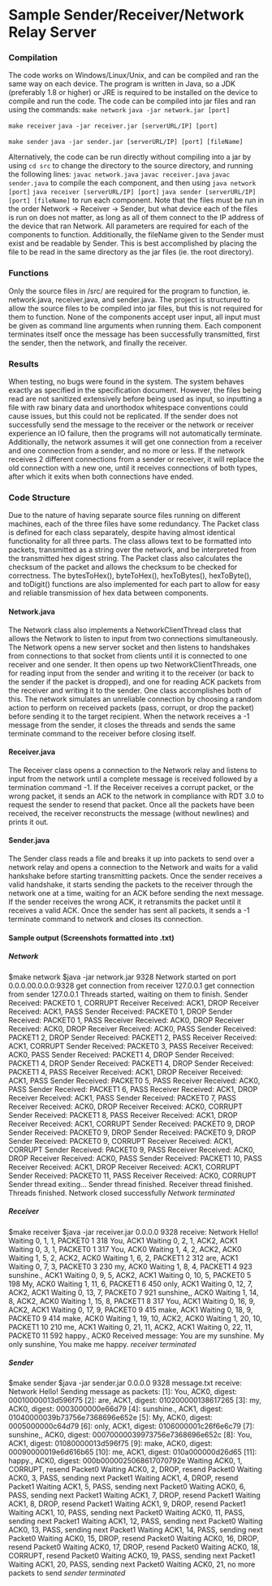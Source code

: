 # Sample Sender/Receiver/Network Relay Server
### Compilation
The code works on Windows/Linux/Unix, and can be compiled and ran the same way on each device.
The program is written in Java, so a JDK (preferably 1.8 or higher) or JRE is required to be
installed on the device to compile and run the code.
The code can be compiled into jar files and ran using the commands:
`make network`
`java -jar network.jar [port]`

`make receiver`
`java -jar receiver.jar [serverURL/IP] [port]`

`make sender`
`java -jar sender.jar [serverURL/IP] [port] [fileName]`

Alternatively, the code can be run directly without compiling into a jar by using
`cd src`
to change the directory to the source directory, and running the following lines:
`javac network.java`
`javac receiver.java`
`javac sender.java`
to compile the each component, and then using
`java network [port]`
`java receiver [serverURL/IP] [port]`
`java sender [serverURL/IP] [port] [fileName]`
to run each component.
Note that the files must be run in the order Network -> Receiver -> Sender,
but what device each of the files is run on does not matter, as long as all of them connect
to the IP address of the device that ran Network. All parameters are required for each of the components to function.
Additionally, the fileName given to the Sender must exist and be readable by Sender. This is best accomplished by placing
the file to be read in the same directory as the jar files (ie. the root directory).

### Functions
Only the source files in /src/ are required for the program to function, ie. network.java, receiver.java, and sender.java.
The project is structured to allow the source files to be compiled into jar files, but this is not required for them to function.
None of the components accept user input, all input must be given as command line arguments when running them.
Each component terminates itself once the message has been successfully transmitted, first the sender, then the network, and finally
the receiver.

### Results
When testing, no bugs were found in the system. The system behaves exactly as specified in the specification document.
However, the files being read are not sanitized extensively before being used as input,
so inputting a file with raw binary data and unorthodox whitespace conventions could cause issues, but this could not be replicated.
If the sender does not successfully send the message to the receiver or the network or receiver experience an IO failure, then
the programs will not automatically terminate. Additionally, the network assumes it will get one connection from a receiver
and one connection from a sender, and no more or less. If the network receives 2 different connections from a sender or receiver,
it will replace the old connection with a new one, until it receives connections of both types, after which it exits when both
connections have ended.

### Code Structure
Due to the nature of having separate source files running on different machines, each of the three files have some redundancy.
The Packet class is defined for each class separately, despite having almost identical functionality for all three parts.
The class allows text to be formatted into packets, transmitted as a string over the network, and be interpreted from the 
transmitted hex digest string. The Packet class also calculates the checksum of the packet and allows the checksum to be checked
for correctness. The bytesToHex(), byteToHex(), hexToBytes(), hexToByte(), and toDigit() functions are also implemented for each part to allow
for easy and reliable transmission of hex data between components.

#### Network.java
The Network class also implements a NetworkClientThread class that allows the Network to listen to input from two connections
simultaneously. The Network opens a new server socket and then listens to handshakes from connections to that socket from clients
until it is connected to one receiver and one sender. It then opens up two NetworkClientThreads, one for reading input from the sender
and writing it to the receiver (or back to the sender if the packet is dropped), and one for reading ACK packets from the receiver and
writing it to the sender. One class accomplishes both of this. The network simulates an unreliable connection by choosing a random
action to perform on received packets (pass, corrupt, or drop the packet) before sending it to the target recipient.
When the network receives a -1 message from the sender, it closes the threads and sends the same terminate command to the receiver before closing itself.

#### Receiver.java
The Receiver class opens a connection to the Network relay and listens to input from the network until a complete message is received
followed by a termination command -1. If the Receiver receives a corrupt packet, or the wrong packet, it sends an ACK to the network
in compliance with RDT 3.0 to request the sender to resend that packet. Once all the packets have been received, the receiver
reconstructs the message (without newlines) and prints it out.

#### Sender.java
The Sender class reads a file and breaks it up into packets to send over a network relay and 
opens a connection to the Network and waits for a valid hankshake before starting transmitting packets.
Once the sender receives a valid handshake, it starts sending the packets to the receiver through the network
one at a time, waiting for an ACK before sending the next message. If the sender receives the wrong ACK, it retransmits
the packet until it receives a valid ACK. Once the sender has sent all packets, it sends a -1 terminate command to network
and closes its connection.

#### Sample output (Screenshots formatted into .txt)
##### Network
$make network
$java -jar network.jar 9328
Network started on port 0.0.0.00.0.0.0:9328
get connection from receiver 127.0.0.1
get connection from sender 127.0.0.1
Threads started, waiting on them to finish.
Sender Received: PACKET0 1, CORRUPT
Receiver Received: ACK1, DROP
Receiver Received: ACK1, PASS
Sender Received: PACKET0 1, DROP
Sender Received: PACKET0 1, PASS
Receiver Received: ACK0, DROP
Receiver Received: ACK0, DROP
Receiver Received: ACK0, PASS
Sender Received: PACKET1 2, DROP
Sender Received: PACKET1 2, PASS
Receiver Received: ACK1, CORRUPT
Sender Received: PACKET0 3, PASS
Receiver Received: ACK0, PASS
Sender Received: PACKET1 4, DROP
Sender Received: PACKET1 4, DROP
Sender Received: PACKET1 4, DROP
Sender Received: PACKET1 4, PASS
Receiver Received: ACK1, DROP
Receiver Received: ACK1, PASS
Sender Received: PACKET0 5, PASS
Receiver Received: ACK0, PASS
Sender Received: PACKET1 6, PASS
Receiver Received: ACK1, DROP
Receiver Received: ACK1, PASS
Sender Received: PACKET0 7, PASS
Receiver Received: ACK0, DROP
Receiver Received: ACK0, CORRUPT
Sender Received: PACKET1 8, PASS
Receiver Received: ACK1, DROP
Receiver Received: ACK1, CORRUPT
Sender Received: PACKET0 9, DROP
Sender Received: PACKET0 9, DROP
Sender Received: PACKET0 9, DROP
Sender Received: PACKET0 9, CORRUPT
Receiver Received: ACK1, CORRUPT
Sender Received: PACKET0 9, PASS
Receiver Received: ACK0, DROP
Receiver Received: ACK0, PASS
Sender Received: PACKET1 10, PASS
Receiver Received: ACK1, DROP
Receiver Received: ACK1, CORRUPT
Sender Received: PACKET0 11, PASS
Receiver Received: ACK0, CORRUPT
Sender thread exiting...
Sender thread finished.
Receiver thread finished.
Threads finished.
Network closed successfully
*Network terminated*

##### Receiver
$make receiver
$java -jar receiver.jar 0.0.0.0 9328
receive: Network Hello!
Waiting 0, 1, 1, PACKET0 1 318 You, ACK1
Waiting 0, 2, 1, ACK2, ACK1
Waiting 0, 3, 1, PACKET0 1 317 You, ACK0
Waiting 1, 4, 2, ACK2, ACK0
Waiting 1, 5, 2, ACK2, ACK0
Waiting 1, 6, 2, PACKET1 2 312 are, ACK1
Waiting 0, 7, 3, PACKET0 3 230 my, ACK0
Waiting 1, 8, 4, PACKET1 4 923 sunshine., ACK1
Waiting 0, 9, 5, ACK2, ACK1
Waiting 0, 10, 5, PACKET0 5 198 My, ACK0
Waiting 1, 11, 6, PACKET1 6 450 only, ACK1
Waiting 0, 12, 7, ACK2, ACK1
Waiting 0, 13, 7, PACKET0 7 921 sunshine,, ACK0
Waiting 1, 14, 8, ACK2, ACK0
Waiting 1, 15, 8, PACKET1 8 317 You, ACK1
Waiting 0, 16, 9, ACK2, ACK1
Waiting 0, 17, 9, PACKET0 9 415 make, ACK1
Waiting 0, 18, 9, PACKET0 9 414 make, ACK0
Waiting 1, 19, 10, ACK2, ACK0
Waiting 1, 20, 10, PACKET1 10 210 me, ACK1
Waiting 0, 21, 11, ACK2, ACK1
Waiting 0, 22, 11, PACKET0 11 592 happy., ACK0
Received message: You are my sunshine. My only sunshine, You make me happy.
*receiver terminated*

##### Sender
$make sender
$java -jar sender.jar 0.0.0.0 9328 message.txt
receive: Network Hello!
Sending message as packets:
[1]: You, ACK0, digest: 00010000013d596f75
[2]: are, ACK1, digest: 010200000138617265
[3]: my, ACK0, digest: 0003000000e66d79
[4]: sunshine., ACK1, digest: 01040000039b73756e7368696e652e
[5]: My, ACK0, digest: 0005000000c64d79
[6]: only, ACK1, digest: 0106000001c26f6e6c79
[7]: sunshine,, ACK0, digest: 00070000039973756e7368696e652c
[8]: You, ACK1, digest: 01080000013d596f75
[9]: make, ACK0, digest: 00090000019e6d616b65
[10]: me, ACK1, digest: 010a000000d26d65
[11]: happy., ACK0, digest: 000b0000025068617070792e
Waiting ACK0, 1, CORRUPT, resend Packet0
Waiting ACK0, 2, DROP, resend Packet0
Waiting ACK0, 3, PASS, sending next Packet1
Waiting ACK1, 4, DROP, resend Packet1
Waiting ACK1, 5, PASS, sending next Packet0
Waiting ACK0, 6, PASS, sending next Packet1
Waiting ACK1, 7, DROP, resend Packet1
Waiting ACK1, 8, DROP, resend Packet1
Waiting ACK1, 9, DROP, resend Packet1
Waiting ACK1, 10, PASS, sending next Packet0
Waiting ACK0, 11, PASS, sending next Packet1
Waiting ACK1, 12, PASS, sending next Packet0
Waiting ACK0, 13, PASS, sending next Packet1
Waiting ACK1, 14, PASS, sending next Packet0
Waiting ACK0, 15, DROP, resend Packet0
Waiting ACK0, 16, DROP, resend Packet0
Waiting ACK0, 17, DROP, resend Packet0
Waiting ACK0, 18, CORRUPT, resend Packet0
Waiting ACK0, 19, PASS, sending next Packet1
Waiting ACK1, 20, PASS, sending next Packet0
Waiting ACK0, 21, no more packets to send
*sender terminated*